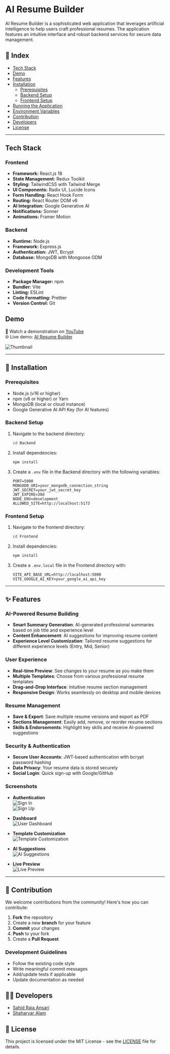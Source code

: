 # AI Resume Builder

AI Resume Builder is a sophisticated web application that leverages artificial intelligence to help users craft professional resumes. The application features an intuitive interface and robust backend services for secure data management.

## 📌 Index  

- [Tech Stack](#tech-stack)  
- [Demo](#demo)  
- [Features](#features)
- [Installation](#installation)  
  - [Prerequisites](#prerequisites)
  - [Backend Setup](#backend-setup)
  - [Frontend Setup](#frontend-setup)
- [Running the Application](#running-the-application)
- [Environment Variables](#environment-variables)
- [Contribution](#contribution)  
- [Developers](#developers)
- [License](#license)

---

## Tech Stack

### Frontend
- **Framework:** React.js 18
- **State Management:** Redux Toolkit
- **Styling:** TailwindCSS with Tailwind Merge
- **UI Components:** Radix UI, Lucide Icons
- **Form Handling:** React Hook Form
- **Routing:** React Router DOM v6
- **AI Integration:** Google Generative AI
- **Notifications:** Sonner
- **Animations:** Framer Motion

### Backend
- **Runtime:** Node.js
- **Framework:** Express.js
- **Authentication:** JWT, Bcrypt
- **Database:** MongoDB with Mongoose ODM

### Development Tools
- **Package Manager:** npm
- **Bundler:** Vite
- **Linting:** ESLint
- **Code Formatting:** Prettier
- **Version Control:** Git

## Demo

🔗 Watch a demonstration on [YouTube](https://youtu.be/IBdpMBvtZhU)  
🌐 Live demo: [AI Resume Builder](https://main--ai-resume-builder-07.netlify.app/)  

![Thumbnail](./Screenshot/Thumbnil.png)

---
## 🚀 Installation

### Prerequisites
- Node.js (v16 or higher)
- npm (v8 or higher) or Yarn
- MongoDB (local or cloud instance)
- Google Generative AI API Key (for AI features)

### Backend Setup

1. Navigate to the backend directory:
   ```bash
   cd Backend
   ```

2. Install dependencies:
   ```bash
   npm install
   ```

3. Create a `.env` file in the Backend directory with the following variables:
   ```env
   PORT=5000
   MONGODB_URI=your_mongodb_connection_string
   JWT_SECRET=your_jwt_secret_key
   JWT_EXPIRE=30d
   NODE_ENV=development
   ALLOWED_SITE=http://localhost:5173
   ```

### Frontend Setup

1. Navigate to the frontend directory:
   ```bash
   cd Frontend
   ```

2. Install dependencies:
   ```bash
   npm install
   ```

3. Create a `.env.local` file in the Frontend directory with:
   ```env
   VITE_API_BASE_URL=http://localhost:5000
   VITE_GOOGLE_AI_KEY=your_google_ai_api_key
   ```

---

## ✨ Features

### AI-Powered Resume Building
- **Smart Summary Generation**: AI-generated professional summaries based on job title and experience level
- **Content Enhancement**: AI suggestions for improving resume content
- **Experience Level Customization**: Tailored resume suggestions for different experience levels (Entry, Mid, Senior)

### User Experience
- **Real-time Preview**: See changes to your resume as you make them
- **Multiple Templates**: Choose from various professional resume templates
- **Drag-and-Drop Interface**: Intuitive resume section management
- **Responsive Design**: Works seamlessly on desktop and mobile devices

### Resume Management
- **Save & Export**: Save multiple resume versions and export as PDF
- **Sections Management**: Easily add, remove, or reorder resume sections
- **Skills & Endorsements**: Highlight key skills and receive AI-powered suggestions

### Security & Authentication
- **Secure User Accounts**: JWT-based authentication with bcrypt password hashing
- **Data Privacy**: Your resume data is stored securely
- **Social Login**: Quick sign-up with Google/GitHub

### Screenshots
- **Authentication**  
  ![Sign In](./Screenshot/SignIn.png)  
  ![Sign Up](./Screenshot/SignUp.png)  

- **Dashboard**  
  ![User Dashboard](./Screenshot/Dashboard.png)  

- **Template Customization**  
  ![Template Customization](./Screenshot/ThemeCust.png)  

- **AI Suggestions**  
  ![AI Suggestions](./Screenshot/AI%20Suggestions.png)  

- **Live Preview**  
  ![Live Preview](./Screenshot/Screenshot%202024-07-08%20233753.png)  

---

## 🤝 Contribution

We welcome contributions from the community! Here's how you can contribute:

1. **Fork** the repository
2. Create a new **branch** for your feature
3. **Commit** your changes
4. **Push** to your fork
5. Create a **Pull Request**

### Development Guidelines
- Follow the existing code style
- Write meaningful commit messages
- Add/update tests if applicable
- Update documentation as needed

## 👨‍💻 Developers

- [Sahid Raja Ansari](https://www.linkedin.com/in/sahidrajaansari/)
- [Shaharyar Alam](https://www.linkedin.com/in/shaharyar-alam-305322208/)

## 📄 License

This project is licensed under the MIT License - see the [LICENSE](LICENSE) file for details.